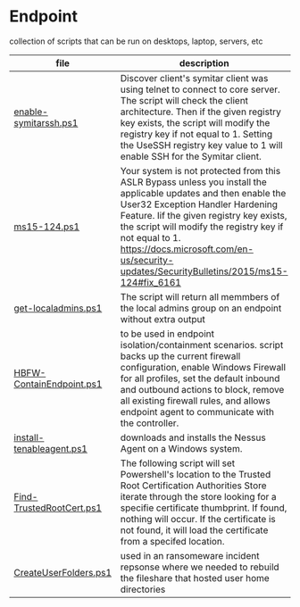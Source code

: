 # Endpoint
collection of scripts that can be run on desktops, laptop, servers, etc

| file | description |
|---|---|
|[enable-symitarssh.ps1](enable-symitarssh.ps1)| Discover client's symitar client was using telnet to connect to core server. The script will check the client architecture. Then if the given registry key exists, the script will modify the registry key if not equal to 1. Setting the UseSSH registry key value to 1 will enable SSH for the Symitar client.|
|[ms15-124.ps1](ms15-124.ps1)| Your system is not protected from this ASLR Bypass unless you install the applicable updates and then enable the User32 Exception Handler Hardening Feature. Iif the given registry key exists, the script will modify the registry key if not equal to 1. https://docs.microsoft.com/en-us/security-updates/SecurityBulletins/2015/ms15-124#fix_6161|
|[get-localadmins.ps1](get-localadmins.ps1)| The script will return all memmbers of the local admins group on an endpoint without extra output|
|[HBFW-ContainEndpoint.ps1](HBFW-ContainEndpoint.ps1)| to be used in endpoint isolation/containment scenarios. script backs up the current firewall configuration, enable Windows Firewall for all profiles, set the default inbound and outbound actions to block, remove all existing firewall rules, and allows endpoint agent to communicate with the controller.|
|[install-tenableagent.ps1](install-tenableagent.ps1)|downloads and installs the Nessus Agent on a Windows system. |
|[Find-TrustedRootCert.ps1](Find-TrustedRootCert.ps1)|The following script will set Powershell's location to the Trusted Root Certification Authorities Store iterate through the store looking for a specifie certificate thumbprint. If found, nothing will occur. If the certificate is not found, it will load the certificate from a specifed location.|
|[CreateUserFolders.ps1](CreateUserFolders.ps1)|used in an ransomeware incident repsonse where we needed to rebuild the fileshare that hosted user home directories|


